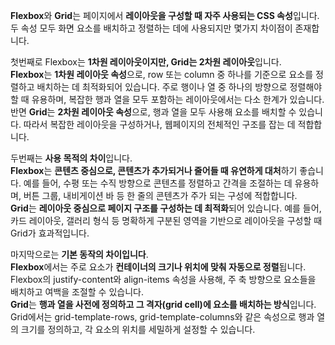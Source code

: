 **Flexbox**와 **Grid**는 페이지에서 **레이아웃을 구성할 때 자주 사용되는 CSS 속성**입니다. 두 속성 모두 화면 요소를 배치하고 정렬하는 데에 사용되지만 몇가지 차이점이 존재합니다.

첫번째로 Flexbox는 **1차원 레이아웃이지만, Grid는 2차원 레이아웃**입니다.  
**Flexbox**는 **1차원 레이아웃 속성**으로, row 또는 column 중 하나를 기준으로 요소를 정렬하고 배치하는 데 최적화되어 있습니다. 주로 행이나 열 중 하나의 방향으로 정렬해야 할 때 유용하며, 복잡한 행과 열을 모두 포함하는 레이아웃에서는 다소 한계가 있습니다.  
반면 **Grid**는 **2차원 레이아웃 속성**으로, 행과 열을 모두 사용해 요소를 배치할 수 있습니다. 따라서 복잡한 레이아웃을 구성하거나, 웹페이지의 전체적인 구조를 잡는 데 적합합니다.

두번째는 **사용 목적의 차이**입니다.  
**Flexbox**는 **콘텐츠 중심으로, 콘텐츠가 추가되거나 줄어들 때 유연하게 대처**하기 좋습니다. 예를 들어, 수평 또는 수직 방향으로 콘텐츠를 정렬하고 간격을 조절하는 데 유용하며, 버튼 그룹, 내비게이션 바 등 한 줄의 콘텐츠가 주가 되는 구성에 적합합니다.  
**Grid**는 **레이아웃 중심으로 페이지 구조를 구성하는 데 최적화**되어 있습니다. 예를 들어, 카드 레이아웃, 갤러리 형식 등 명확하게 구분된 영역을 기반으로 레이아웃을 구성할 때 Grid가 효과적입니다.

마지막으로는 **기본 동작의 차이입니다**.  
**Flexbox**에서는 주로 요소가 **컨테이너의 크기나 위치에 맞춰 자동으로 정렬**됩니다. Flexbox의 justify-content와 align-items 속성을 사용해, 주 축 방향으로 요소들을 배치하고 여백을 조절할 수 있습니다.  
**Grid**는 **행과 열을 사전에 정의하고 그 격자(grid cell)에 요소를 배치하는 방식**입니다. Grid에서는 grid-template-rows, grid-template-columns와 같은 속성으로 행과 열의 크기를 정의하고, 각 요소의 위치를 세밀하게 설정할 수 있습니다.